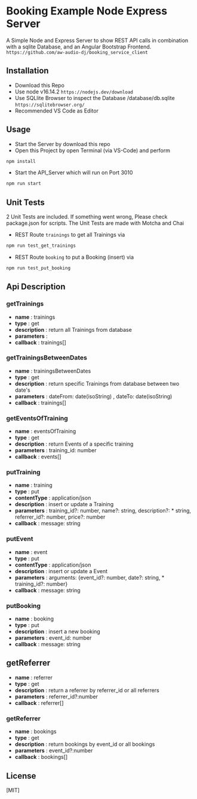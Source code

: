 # Booking Example Node Express Server

A Simple Node and Express Server to show REST API calls in combination with a sqlite Database, and an Angular Bootstrap Frontend. 
`https://github.com/aw-audio-dj/booking_service_client`
## Installation

* Download this Repo
* Use node v16.14.2 `https://nodejs.dev/download`
* Use SQLlite Browser to inspect the Database /database/db.sqlite `https://sqlitebrowser.org/`
* Recommended VS Code as Editor

## Usage
* Start the Server by download this repo 
* Open this Project by open Terminal (via VS-Code) and perform
```bash
npm install
```
* Start the API_Server which will run on Port 3010
```bash
npm run start
```
## Unit Tests
2 Unit Tests are included. If something went wrong, Please check package.json for scripts. The Unit Tests are made with Motcha and Chai
* REST Route `trainings` to get all Trainings via
```bash
npm run test_get_trainings
```

* REST Route `booking` to put a Booking (insert) via
```bash
npm run test_put_booking
```

## Api Description
### getTrainings
* **name**        : trainings  
* **type**        : get  
* **description** : return all Trainings from database   
* **parameters**  :   
* **callback**    : trainings[]  

### getTrainingsBetweenDates
* **name**        : trainingsBetweenDates  
* **type**       : get  
* **description** : return specific Trainings from database between two date's 
* **parameters**  : dateFrom: date(isoString) , dateTo: date(isoString)
* **callback**    : trainings[]

### getEventsOfTraining
* **name**        : eventsOfTraining
* **type**       : get
* **description** : return Events of a specific training
* **parameters**  : training_id: number
* **callback**    : events[]

### putTraining
* **name**        : training
* **type**       : put
* **contentType** : application/json
* **description** : insert or update a Training
* **parameters**  : training_id?: number, name?: string, description?: * string, referrer_id?: number, price?: number
* **callback**    : message: string

### putEvent 
* **name**        : event
* **type**       : put
* **contentType** : application/json
* **description** : insert or update a Event
* **parameters**  : arguments: {event_id?: number, date?: string, * training_id?: number}
* **callback**    : message: string

### putBooking
* **name**        : booking
* **type**       : put
* **description** : insert a new booking 
* **parameters**  : event_id: number
* **callback**    : message: string

## getReferrer
* **name**        : referrer
* **type**       : get
* **description** : return a referrer by referrer_id or all referrers 
* **parameters**  : referrer_id?:number
* **callback**    : referrer[]

### getReferrer
* **name**        : bookings
* **type**       : get
* **description** : return bookings by event_id or all bookings 
* **parameters**  : event_id?:number
* **callback**    : bookings[]


## License
[MIT]
